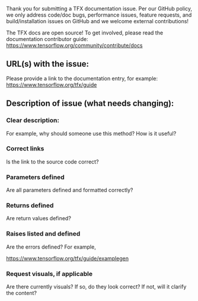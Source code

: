 Thank you for submitting a TFX documentation issue. Per our GitHub
policy, we only address code/doc bugs, performance issues, feature requests, and
build/installation issues on GitHub and we welcome external contributions!

The TFX docs are open source! To get involved, please read the documentation
contributor guide: https://www.tensorflow.org/community/contribute/docs

## URL(s) with the issue:

Please provide a link to the documentation entry, for example:
https://www.tensorflow.org/tfx/guide

## Description of issue (what needs changing):

### Clear description: 

For example, why should someone use this method? How is it useful?

### Correct links

Is the link to the source code correct?

### Parameters defined

Are all parameters defined and formatted correctly?

### Returns defined

Are return values defined?

### Raises listed and defined

Are the errors defined? For example,

https://www.tensorflow.org/tfx/guide/examplegen

### Request visuals, if applicable

Are there currently visuals? If so, do they look correct? If not, will it clarify the content?
